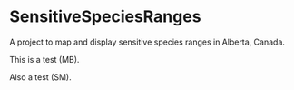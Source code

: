 # SensitiveSpeciesRanges

A project to map and display sensitive species ranges in Alberta, Canada.

This is a test (MB). 

Also a test (SM).
